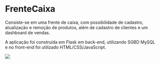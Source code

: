 # FrenteCaixa
Consiste-se em uma frente de caixa, com possibilidade de cadastro, atualização e remoção de produtos, além de cadastro de clientes e um dashboard de vendas.
<p>A aplicação foi construída em Flask em back-end, utilizando SGBD MySQL e no front-end foi utilizado HTML/CSS/JavaScript.</p>

<img src="[https://github.com/PauloRobertoVieiraDeCastro/FrenteCaixa/issues/1#issue-1448387156](https://user-images.githubusercontent.com/44949683/201714951-55727272-cf4f-454b-9332-a257f934ff86.png)">
